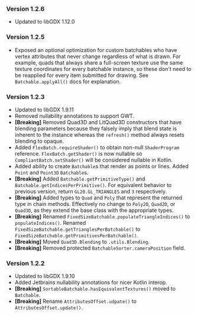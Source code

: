### Version 1.2.6
 * Updated to libGDX 1.12.0

### Version 1.2.5
 * Exposed an optional optimization for custom batchables who have vertex attributes that never change
 regardless of what is drawn. For example, quads that always share a full-screen texture use the same
 texture coordinates for every batchable instance, so these don't need to be reapplied for every item
 submitted for drawing. See `Batchable.applyAll()` docs for explanation.

### Version 1.2.3
 * Updated to libGDX 1.9.11
 * Removed nullability annotations to support GWT.
 * **[Breaking]** Removed Quad3D and LitQuad3D constructors that have blending parameters because they falsely imply 
 that blend state is inherent to the instance whereas the `refresh()` method always resets blending to opaque.
 * Added `FlexBatch.requireShader()` to obtain non-null `ShaderProgram` reference. `FlexBatch.getShader()` is now nullable 
 so `CompliantBatch.setShader()` will be considered nullable in Kotlin.
 * Added ability to create `Batchable`s that render as points or lines. Added `Point` and `Point3D` `Batchable`s.
 * **[Breaking]** Added `Batchable.getPrimitiveType()` and `Batchable.getIndicesPerPrimitive()`. For equivalent behavior
 to previous version, return `GL20.GL_TRIANGLES` and `3` respectively.
 * **[Breaking]** Added types to `Quad` and `Poly` that represent the returned type in chain methods. Effectively no change
 to `Poly2D`, `Quad2D`, or `Quad3D`, as they extend the base class with the appropriate types.
 * **[Breaking]** Renamed `FixedSizeBatchable.populateTriangleIndices()` to `populateIndices()`. Renamed
 `FixedSizeBatchable.getTrianglesPerBatchable()` to `FixedSizeBatchable.getPrimitivesPerBatchable()`.
 * **[Breaking]** Moved `Quad3D.Blending` to `.utils.Blending`.
 * **[Breaking]** Removed protected `BatchableSorter.cameraPosition` field.

### Version 1.2.2
 * Updated to libGDX 1.9.10
 * Added Jetbrains nullability annotations for nicer Kotlin interop.
 * **[Breaking]** `SortableBatchable.hasEquivalentTextures()` moved to `Batchable`.
 * **[Breaking]** Rename `AttributesOffset.udpate()` to `AttributesOffset.update()`.
 